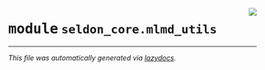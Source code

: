 <!-- markdownlint-disable -->

<a href="../seldon_core/mlmd_utils"><img align="right" style="float:right;" src="https://img.shields.io/badge/-source-cccccc?style=flat-square"></a>

# <kbd>module</kbd> `seldon_core.mlmd_utils`








---

_This file was automatically generated via [lazydocs](https://github.com/ml-tooling/lazydocs)._
